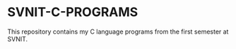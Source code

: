 # SVNIT-C-PROGRAMS
This repository contains my C language programs from the first semester at SVNIT.
